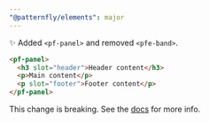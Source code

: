```yaml
---
"@patternfly/elements": major
---
```

✨ Added `<pf-panel>` and removed `<pfe-band>`.

```html
<pf-panel>
  <h3 slot="header">Header content</h3>
  <p>Main content</p>
  <p slot="footer">Footer content</p>
</pf-panel>
```

This change is breaking. See the [docs][docs] for more info.

[docs]: https://patternflyelements.org/components/panel/

